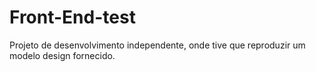 # Front-End-test
Projeto de desenvolvimento independente, onde  tive que reproduzir um modelo design fornecido.
